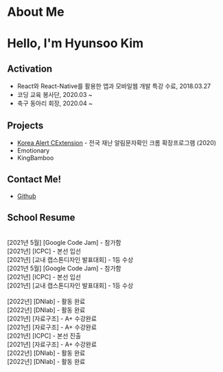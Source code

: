 # About Me

# Hello, I'm Hyunsoo Kim

## Activation
- React와 React-Native를 활용한 앱과 모바일웹 개발 특강 수료, 2018.03.27
- 코딩 교육 봉사단, 2020.03 ~
- 축구 동아리 회장, 2020.04 ~

## Projects

- [Korea Alert CExtension](https://github.com/DuckSooKoong/Korea_Alert_CExtension) - 전국 재난 알림문자확인 크롬 확장프로그램 (2020)
- Emotionary
- KingBamboo

## Contact Me!

- [Github](https://github.com/dblepart99)


## School Resume
<br/>  [2021년 5월] [Google Code Jam] - 참가함<br/>  [2021년] [ICPC] - 본선 입선<br/>  [2021년] [교내 캡스톤디자인 발표대회] - 1등 수상<br/>  [2021년 5월] [Google Code Jam] - 참가함<br/>  [2021년] [ICPC] - 본선 입선<br/>  [2021년] [교내 캡스톤디자인 발표대회] - 1등 수상<br/>
<br/>  [2022년] [DNlab] - 활동 완료<br/>  [2022년] [DNlab] - 활동 완료<br/>  [2021년] [자료구조] - A+ 수강완료<br/>  [2021년] [자료구조] - A+ 수강완료<br/>  [2021년] [ICPC] - 본선 진출<br/>  [2021년] [자료구조] - A+ 수강완료<br/>  [2022년] [DNlab] - 활동 완료<br/>  [2022년] [DNlab] - 활동 완료